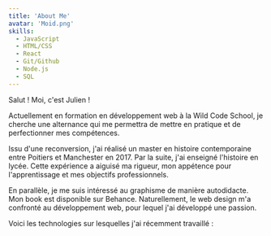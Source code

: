 ```yaml
---
title: 'About Me'
avatar: 'Moid.png'
skills:
  - JavaScript
  - HTML/CSS
  - React
  - Git/Github
  - Node.js
  - SQL
---
```


Salut ! Moi, c'est Julien !

Actuellement en formation en développement web à la Wild Code School, je cherche une alternance qui me permettra de mettre en pratique et de perfectionner mes compétences.

Issu d'une reconversion, j'ai réalisé un master en histoire contemporaine entre Poitiers et Manchester en 2017. Par la suite, j'ai enseigné l'histoire en lycée. Cette expérience a aiguisé ma rigueur, mon appétence pour l'apprentissage et mes objectifs professionnels.

En parallèle, je me suis intéressé au graphisme de manière autodidacte. Mon book est disponible sur Behance. Naturellement, le web design m'a confronté au développement web, pour lequel j'ai développé une passion.

Voici les technologies sur lesquelles j'ai récemment travaillé :
